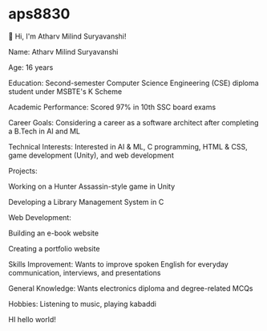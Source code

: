 # aps8830
👋 Hi, I'm Atharv Milind Suryavanshi!

Name: Atharv Milind Suryavanshi

Age: 16 years

Education: Second-semester Computer Science Engineering (CSE) diploma student under MSBTE's K Scheme

Academic Performance: Scored 97% in 10th SSC board exams

Career Goals: Considering a career as a software architect after completing a B.Tech in AI and ML

Technical Interests: Interested in AI & ML, C programming, HTML & CSS, game development (Unity), and web development

Projects:

Working on a Hunter Assassin-style game in Unity

Developing a Library Management System in C


Web Development:

Building an e-book website

Creating a portfolio website


Skills Improvement: Wants to improve spoken English for everyday communication, interviews, and presentations

General Knowledge: Wants electronics diploma and degree-related MCQs

Hobbies: Listening to music, playing kabaddi


HI hello world!

